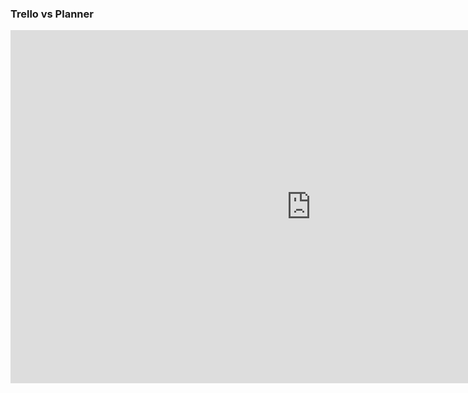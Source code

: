 ### Trello vs Planner

<iframe src="https://corc.sharepoint.com/sites/IngenieradeSoftware2/_layouts/15/Doc.aspx?sourcedoc={ce418713-968f-4a5f-8bf9-73b77bb29c71}&amp;action=embedview&amp;wdAr=1.7777777777777777" width="962px" height="565px" frameborder="0">Esto es un documento de <a target="_blank" href="https://office.com">Microsoft Office</a> incrustado con tecnología de <a target="_blank" href="https://office.com/webapps">Office</a>.</iframe>
